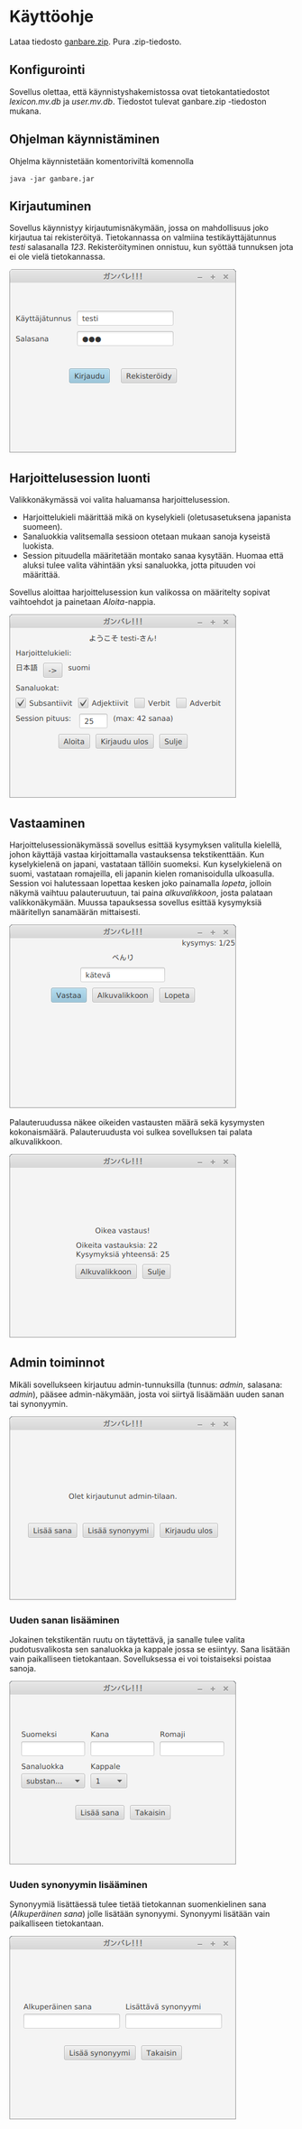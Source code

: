 # Käyttöohje

Lataa tiedosto [ganbare.zip](https://github.com/Mieskalmari/ot-harjoitustyo/releases/tag/v1.1). Pura .zip-tiedosto.

## Konfigurointi
Sovellus olettaa, että käynnistyshakemistossa ovat tietokantatiedostot _lexicon.mv.db_ ja _user.mv.db_. Tiedostot tulevat ganbare.zip -tiedoston mukana.

## Ohjelman käynnistäminen
Ohjelma käynnistetään komentoriviltä komennolla

```
java -jar ganbare.jar
```

## Kirjautuminen

Sovellus käynnistyy kirjautumisnäkymään, jossa on mahdollisuus joko kirjautua tai rekisteröityä. Tietokannassa on valmiina testikäyttäjätunnus _testi_ salasanalla _123_. Rekisteröityminen onnistuu, kun syöttää tunnuksen jota ei ole vielä tietokannassa.

<img src="https://raw.githubusercontent.com/Mieskalmari/ot-harjoitustyo/master/dokumentaatio/kuvat/sovelluskuvat/kirjautumisruutu.png">


## Harjoittelusession luonti
Valikkonäkymässä voi valita haluamansa harjoittelusession.
- Harjoittelukieli määrittää mikä on kyselykieli (oletusasetuksena japanista suomeen). 
- Sanaluokkia valitsemalla sessioon otetaan mukaan sanoja kyseistä luokista.
- Session pituudella määritetään montako sanaa kysytään. Huomaa että aluksi tulee valita vähintään yksi sanaluokka, jotta pituuden voi määrittää.

Sovellus aloittaa harjoittelusession kun valikossa on määritelty sopivat vaihtoehdot ja painetaan _Aloita_-nappia.

<img src="https://raw.githubusercontent.com/Mieskalmari/ot-harjoitustyo/master/dokumentaatio/kuvat/sovelluskuvat/valikkoruutu.png">

## Vastaaminen
Harjoittelusessionäkymässä sovellus esittää kysymyksen valitulla kielellä, johon käyttäjä vastaa kirjoittamalla vastauksensa tekstikenttään. Kun kyselykielenä on japani, vastataan tällöin suomeksi. Kun kyselykielenä on suomi, vastataan romajeilla, eli japanin kielen romanisoidulla ulkoasulla. Session voi halutessaan lopettaa kesken joko painamalla _lopeta_, jolloin näkymä vaihtuu palauteruutuun, tai paina _alkuvalikkoon_, josta palataan valikkonäkymään. Muussa tapauksessa sovellus esittää kysymyksiä määritellyn sanamäärän mittaisesti. 

<img src="https://raw.githubusercontent.com/Mieskalmari/ot-harjoitustyo/master/dokumentaatio/kuvat/sovelluskuvat/tehtavaruutu.png">

Palauteruudussa näkee oikeiden vastausten määrä sekä kysymysten kokonaismäärä. Palauteruudusta voi sulkea sovelluksen tai palata alkuvalikkoon.

<img src="https://raw.githubusercontent.com/Mieskalmari/ot-harjoitustyo/master/dokumentaatio/kuvat/sovelluskuvat/palauteruutu.png">

## Admin toiminnot
Mikäli sovellukseen kirjautuu admin-tunnuksilla (tunnus: _admin_, salasana: _admin_), pääsee admin-näkymään, josta voi siirtyä lisäämään uuden sanan tai synonyymin.

<img src="https://raw.githubusercontent.com/Mieskalmari/ot-harjoitustyo/master/dokumentaatio/kuvat/sovelluskuvat/admintila.png">

### Uuden sanan lisääminen
Jokainen tekstikentän ruutu on täytettävä, ja sanalle tulee valita pudotusvalikosta sen sanaluokka ja kappale jossa se esiintyy. Sana lisätään vain paikalliseen tietokantaan. Sovelluksessa ei voi toistaiseksi poistaa sanoja.

<img src="https://raw.githubusercontent.com/Mieskalmari/ot-harjoitustyo/master/dokumentaatio/kuvat/sovelluskuvat/lisaasana.png">


### Uuden synonyymin lisääminen
Synonyymiä lisättäessä tulee tietää tietokannan suomenkielinen sana (_Alkuperäinen sana_) jolle lisätään synonyymi. Synonyymi lisätään vain paikalliseen tietokantaan. 

<img src="https://raw.githubusercontent.com/Mieskalmari/ot-harjoitustyo/master/dokumentaatio/kuvat/sovelluskuvat/lisaasynonyymi.png">
